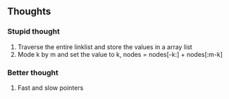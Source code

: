 ##  Thoughts

###  Stupid thought
1.  Traverse the entire linklist and store the values in a array list
2.  Mode k by m and set the value to k, nodes = nodes[-k:] + nodes[:m-k]

###  Better thought
1.  Fast and slow pointers
